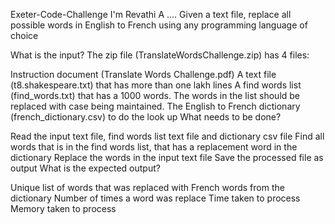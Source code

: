 Exeter-Code-Challenge
I'm Revathi A ....
Given a text file, replace all possible words in English to French using any programming language of choice

What is the input? The zip file (TranslateWordsChallenge.zip) has 4 files:

Instruction document (Translate Words Challenge.pdf)
A text file (t8.shakespeare.txt) that has more than one lakh lines
A find words list (find_words.txt) that has a 1000 words. The words in the list should be replaced with case being maintained.
The English to French dictionary (french_dictionary.csv) to do the look up
What needs to be done?

Read the input text file, find words list text file and dictionary csv file
Find all words that is in the find words list, that has a replacement word in the dictionary
Replace the words in the input text file
Save the processed file as output
What is the expected output?

Unique list of words that was replaced with French words from the dictionary
Number of times a word was replace
Time taken to process
Memory taken to process
